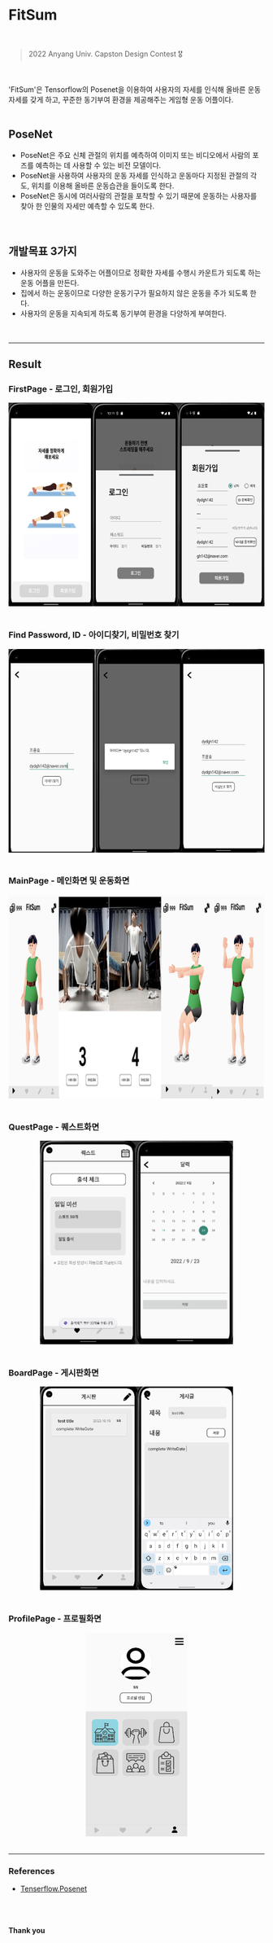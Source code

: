 # FitSum
<br>

> 2022 Anyang Univ. Capston Design Contest 🎖️
<br>

'FitSum'은 Tensorflow의 Posenet을 이용하여 사용자의 자세를 인식해 올바른 운동 자세를 갖게 하고, 꾸준한 동기부여 환경을 제공해주는 게임형 운동 어플이다. 
<br>
<br>
## PoseNet

- PoseNet은 주요 신체 관절의 위치를 예측하여 이미지 또는 비디오에서 사람의 포즈를 예측하는 데 사용할 수 있는 비전 모델이다.
- PoseNet을 사용하여 사용자의 운동 자세를 인식하고 운동마다 지정된 관절의 각도, 위치를 이용해 올바른 운동습관을 들이도록 한다.
- PoseNet은 동시에 여러사람의 관절을 포착할 수 있기 때문에 운동하는 사용자를 찾아 한 인물의 자세만 예측할 수 있도록 한다.
<br><br><br>

## 개발목표 3가지
- 사용자의 운동을 도와주는 어플이므로 정확한 자세를 수행시 카운트가 되도록 하는 운동 어플을 만든다.
- 집에서 하는 운동이므로 다양한 운동기구가 필요하지 않은 운동을 주가 되도록 한다.
- 사용자의 운동을 지속되게 하도록 동기부여 환경을 다양하게 부여한다.
<br><br><br>

---
## Result

### FirstPage - 로그인, 회원가입
<div align=center> <img src="./images/first.png" style="width:630px" height="400px"></div>

<br>

### Find Password, ID - 아이디찾기, 비밀번호 찾기
<div align=center> <img src="./images/find.png" style="width:630px" height="400px"></div>

<br>

### MainPage - 메인화면 및 운동화면
<div align=center> <img src="./images/main.png" style="width:930px" height="400px"></div>

<br>

### QuestPage - 퀘스트화면 
<div align=center> <img src="./images/quest.png" style="width:380px" height="400px"></div>

<br>


### BoardPage - 게시판화면 
<div align=center> <img src="./images/board.png" style="width:380px" height="400px"></div>

<br>

### ProfilePage - 프로필화면 
<div align=center> <img src="./images/profile.png" style="width:200px" height="400px"></div>

<br>

---

### References
- [Tenserflow.Posenet](https://www.tensorflow.org/lite/examples/pose_estimation/overview)

<br><br><br>
**Thank you**

